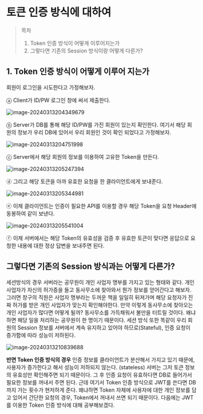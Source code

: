 # 토큰 인증 방식에 대하여

> 목차
>
> 1. Token 인증 방식이 어떻게 이루어지는가 
> 2. 그렇다면 기존의 Session 방식이랑 어떻게 다른가? 

## 1. Token 인증 방식이 어떻게 이루어 지는가

회원이 로그인을 시도한다고 가정해보자.

ⓐ Client가 ID/PW 로그인 창에 써서 제출한다. 

![image-20240313204349679](C:\Users\SSAFY\AppData\Roaming\Typora\typora-user-images\image-20240313204349679.png)

ⓑ Server가 DB를 통해 해당 ID/PW를 가진 회원이 있는지 확인한다. 
   여기서 해당 회원의 정보가 우리 DB에 있어서 우리 회원인 것이 확인 되었다고 가정해보자. 

![image-20240313204751998](C:\Users\SSAFY\AppData\Roaming\Typora\typora-user-images\image-20240313204751998.png)

ⓒ Server에서 해당 회원의 정보를 이용하여 고유한 Token을 만든다. 

![image-20240313205247394](C:\Users\SSAFY\AppData\Roaming\Typora\typora-user-images\image-20240313205247394.png)

ⓓ 그리고 해당 토큰을 아까 유효한 요청을 한 클라이언트에게 보내준다. 

![image-20240313205344981](C:\Users\SSAFY\AppData\Roaming\Typora\typora-user-images\image-20240313205344981.png)

ⓔ 이제 클라이언트는 인증이 필요한 API를 이용할 경우 해당 Token을 요청 Header에 동봉하여 같이 보낸다. 

![image-20240313205541004](C:\Users\SSAFY\AppData\Roaming\Typora\typora-user-images\image-20240313205541004.png)

ⓕ 이제 서버에서는 해당 Token의 유효성을 검증 후 유효한 토큰이 맞다면 응답으로 요청한 내용에 대한 정상 답변을 보내주면 된다.



## 그렇다면 기존의 Session 방식과는 어떻게 다른가? 

세션방식의 경우 서버라는 공무원이 개인 사업자 명부를 가지고 있는 형태와 같다. 개인 사업자가 자신의 허가증을 들고 동사무소에 찾아와서 뭔가 정보를 얻어간다고 해보자. 그러면 창구의 직원은 사업자 명부라는 두꺼운 책을 일일히 뒤져가며 해당 요청자가 진짜 허가를 받은 개인 사업자가 맞는지 확인해야한다. 
  만약 이렇게  동사무소에 찾아오는 개인 사업자가  많다면 어떻게 될까? 
동사무소를 가득채워서 불만을 터트릴 것이다. 왜냐하면 해당 일을 처리하는 공무원이 한 명이기 때문이다. 세션 방식 또한 똑같이 우리 회원의 Session 정보를 서버에서 계속 유지하고 있어야 하므로(Stateful), 인증 요청이 증가함에 따라 성능이 저하된다. 

![image-20240313210839688](C:\Users\SSAFY\AppData\Roaming\Typora\typora-user-images\image-20240313210839688.png)

**반면 Token 인증 방식의 경우** 인증 정보를 클라이언트가 분산해서 가지고 있기 때문에, 사용자가 증가한다고 해서 성능이 저하되지 않는다. (stateless) 서버는 그저 토큰 정보의 유효성만 확인해주면 되기 때문이다. 그 후 인증 요청이 유효하다면 DB로 들어가서 필요한 정보를 꺼내서 주면 된다. 
  근데 여기서 Token 인증 방식으로 JWT를 쓴다면 DB까지 가는 횟수가 현저하게 준다. 왜냐하면 Token 자체에 사용자에 대한 개인 정보를 담고 있어서 간단한 요청의 경우, Token에서 꺼내서 쓰면 되기 때문이다. 다음에는 JWT를 이용한 Token 인증 방식에 대해 공부해보겠다. 